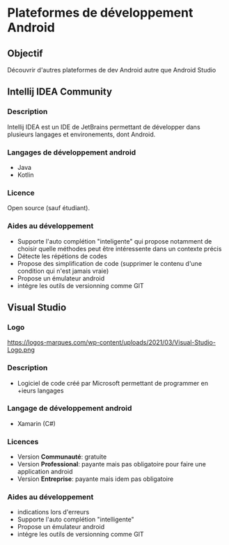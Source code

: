 # Plateformes de développement Android
## Objectif
Découvrir d'autres plateformes de dev Android autre que Android Studio

## Intellij IDEA Community
### Description
Intellij IDEA est un IDE de JetBrains permettant de développer dans plusieurs langages et environements, dont Android.

### Langages de développement android
- Java
- Kotlin

### Licence
Open source (sauf étudiant).

### Aides au développement
- Supporte l'auto complétion "inteligente" qui propose notamment de choisir quelle méthodes peut être intéressente dans un contexte précis
- Détecte les répétions de codes
- Propose des simplification de code (supprimer le contenu d'une condition qui n'est jamais vraie)
- Propose un émulateur android
- intégre les outils de versionning comme GIT

## Visual Studio
### Logo
https://logos-marques.com/wp-content/uploads/2021/03/Visual-Studio-Logo.png

### Description
- Logiciel de code créé par Microsoft permettant de programmer en +ieurs langages

### Langage de développement android
- Xamarin (C#)

### Licences
- Version __Communauté__: gratuite
- Version __Professional__: payante mais pas obligatoire pour faire une application android
- Version __Entreprise__: payante mais idem pas obligatoire

### Aides au développement
- indications lors d'erreurs
- Supporte l'auto complétion "intelligente"
- Propose un émulateur android
- intégre les outils de versionning comme GIT
